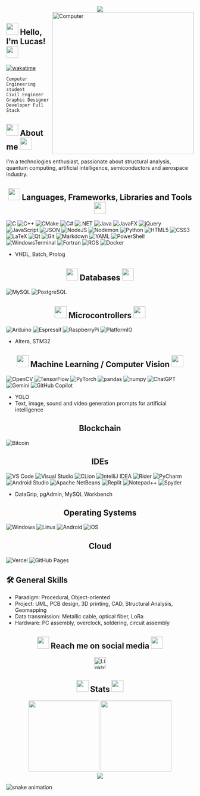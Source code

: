 <div align="center">
    <img src="https://raw.githubusercontent.com/iLukSbr/iLukSbr/3497cdfc3756659f6de128ed5f775f4f0cff0e92/iluks_banner.png"/>
</div>

<img src="https://raw.githubusercontent.com/iLukSbr/iLukSbr/4f43a1821f2971ed687a2d05f5a1effc9379653a/gifs/coding.gif" min-height="809px" max-height="380px" height="380px" align="right" alt="Computer">

## <img src="https://raw.githubusercontent.com/iLukSbr/iLukSbr/babf9ce797201af76b8f00809bed4dcbee29f8ce/gifs/hand_waving.gif" min-height="32px" max-height="32px" height="32px"> Hello, I'm Lucas! <img src="https://raw.githubusercontent.com/iLukSbr/iLukSbr/4f43a1821f2971ed687a2d05f5a1effc9379653a/gifs/waving_pikachu.gif" min-height="32px" max-height="32px" height="32px">
[![wakatime](https://wakatime.com/badge/user/e35b3c3d-90ff-4abd-8711-b10c4630c8f8.svg)](https://wakatime.com/@e35b3c3d-90ff-4abd-8711-b10c4630c8f8)

`Computer Engineering student`
<br>
`Civil Engineer`
<br>
`Graphic Designer`
<br>
`Developer Full Stack`
<br>

## <img src="https://raw.githubusercontent.com/iLukSbr/iLukSbr/f34049122dbbfec8fa968dd0b0b04ef8b39c5750/gifs/chip.gif" min-height="32px" max-height="32px" height="32px"> About me <img src="https://raw.githubusercontent.com/iLukSbr/iLukSbr/17698ae2a041350fb37790aab5f71668dd3aee74/gifs/satellite.gif" min-height="32px" max-height="32px" height="32px">
I'm a technologies enthusiast, passionate about structural analysis, quantum computing, artificial intelligence, semiconductors and aerospace industry.

<h2 align="center">
    <img src="https://raw.githubusercontent.com/iLukSbr/iLukSbr/f34049122dbbfec8fa968dd0b0b04ef8b39c5750/gifs/developer.gif" min-height="32px" max-height="32px" height="32px"> Languages, Frameworks, Libraries and Tools <img src="https://raw.githubusercontent.com/iLukSbr/iLukSbr/7a83dd8a4a22183813cf3775a166be4811e584c9/gifs/terminal.gif" min-height="32px" max-height="32px" height="32px">
</h2>

![C](https://github.com/iLukSbr/iLukSbr/blob/b6138d3b441d5a7b655b8a5566728db74f636250/badges/c.svg)
![C++](https://github.com/iLukSbr/iLukSbr/blob/b6138d3b441d5a7b655b8a5566728db74f636250/badges/cpp.svg)
![CMake](https://github.com/iLukSbr/iLukSbr/blob/129a4e96073cdd5cc165bfea5161e9f8612db86f/badges/CMake.svg)
![C#](https://github.com/iLukSbr/iLukSbr/blob/b6138d3b441d5a7b655b8a5566728db74f636250/badges/C%23.svg)
![.NET](https://github.com/iLukSbr/iLukSbr/blob/b6138d3b441d5a7b655b8a5566728db74f636250/badges/net.svg)
![Java](https://github.com/iLukSbr/iLukSbr/blob/b6138d3b441d5a7b655b8a5566728db74f636250/badges/java.svg)
![JavaFX](https://github.com/iLukSbr/iLukSbr/blob/b6138d3b441d5a7b655b8a5566728db74f636250/badges/javafx.svg)
![jQuery](https://github.com/iLukSbr/iLukSbr/blob/129a4e96073cdd5cc165bfea5161e9f8612db86f/badges/jQuery.svg)
![JavaScript](https://github.com/iLukSbr/iLukSbr/blob/b6138d3b441d5a7b655b8a5566728db74f636250/badges/javascript.svg)
![JSON](https://github.com/iLukSbr/iLukSbr/blob/b6138d3b441d5a7b655b8a5566728db74f636250/badges/json.svg)
![NodeJS](https://github.com/iLukSbr/iLukSbr/blob/b6138d3b441d5a7b655b8a5566728db74f636250/badges/nodejs.svg)
![Nodemon](https://github.com/iLukSbr/iLukSbr/blob/b6138d3b441d5a7b655b8a5566728db74f636250/badges/nodemon.svg)
![Python](https://github.com/iLukSbr/iLukSbr/blob/b6138d3b441d5a7b655b8a5566728db74f636250/badges/python.svg)
![HTML5](https://github.com/iLukSbr/iLukSbr/blob/b6138d3b441d5a7b655b8a5566728db74f636250/badges/html5.svg)
![CSS3](https://github.com/iLukSbr/iLukSbr/blob/b6138d3b441d5a7b655b8a5566728db74f636250/badges/css3.svg)
![LaTeX](https://github.com/iLukSbr/iLukSbr/blob/b6138d3b441d5a7b655b8a5566728db74f636250/badges/latex.svg)
![Qt](https://github.com/iLukSbr/iLukSbr/blob/d870833b4e50cd44e06270602e3707c0a6c33afb/badges/Qt.svg)
![Git](https://github.com/iLukSbr/iLukSbr/blob/b6138d3b441d5a7b655b8a5566728db74f636250/badges/git.svg)
![Markdown](https://github.com/iLukSbr/iLukSbr/blob/b6138d3b441d5a7b655b8a5566728db74f636250/badges/markdown.svg)
![YAML](https://github.com/iLukSbr/iLukSbr/blob/b6138d3b441d5a7b655b8a5566728db74f636250/badges/yaml.svg)
![PowerShell](https://github.com/iLukSbr/iLukSbr/blob/b6138d3b441d5a7b655b8a5566728db74f636250/badges/powershell.svg)
![WindowsTerminal](https://github.com/iLukSbr/iLukSbr/blob/7469cc4ba753fb64d03e6d3ef32d22cbdcdee373/badges/WindowsTerminal.svg)
![Fortran](https://github.com/iLukSbr/iLukSbr/blob/b6138d3b441d5a7b655b8a5566728db74f636250/badges/Fortran.svg)
![ROS](https://github.com/iLukSbr/iLukSbr/blob/b6138d3b441d5a7b655b8a5566728db74f636250/badges/ROS.svg)
![Docker](https://github.com/iLukSbr/iLukSbr/blob/129a4e96073cdd5cc165bfea5161e9f8612db86f/badges/Docker.svg)

- VHDL, Batch, Prolog

<h2 align="center">
    <img src="https://raw.githubusercontent.com/iLukSbr/iLukSbr/a1fe2dab28aec08cb754c46c1a69141c5e496d9b/gifs/datacenter.gif" min-height="32px" max-height="32px" height="32px"> Databases <img src="https://raw.githubusercontent.com/iLukSbr/iLukSbr/fcd802185b8185e36698f2b1ebff3a22588484e2/gifs/database.gif" min-height="32px" max-height="32px" height="32px">
</h2>

![MySQL](https://raw.githubusercontent.com/iLukSbr/iLukSbr/d7e1d4692899c1b0e8c79ba187acc6732da27a8d/badges/mysql.svg)
![PostgreSQL](https://raw.githubusercontent.com/iLukSbr/iLukSbr/d7e1d4692899c1b0e8c79ba187acc6732da27a8d/badges/postgres.svg)

<h2 align="center">
    <img src="https://raw.githubusercontent.com/iLukSbr/iLukSbr/6ddfbd6da1543e62bbfbbfafba8432aaad6ae485/gifs/arduino.gif" min-height="32px" max-height="32px" height="32px"> Microcontrollers <img src="https://raw.githubusercontent.com/iLukSbr/iLukSbr/6ddfbd6da1543e62bbfbbfafba8432aaad6ae485/gifs/microprocessor.gif" min-height="32px" max-height="32px" height="32px">
</h2>

![Arduino](https://raw.githubusercontent.com/iLukSbr/iLukSbr/d7e1d4692899c1b0e8c79ba187acc6732da27a8d/badges/arduino.svg)
![Espressif](https://raw.githubusercontent.com/iLukSbr/iLukSbr/089d42064521e7bab618c669ac6c88597e443cdf/badges/espressif.svg)
![RaspberryPi](https://github.com/iLukSbr/iLukSbr/blob/129a4e96073cdd5cc165bfea5161e9f8612db86f/badges/RaspberryPi.svg)
![PlatformIO](https://github.com/iLukSbr/iLukSbr/blob/129a4e96073cdd5cc165bfea5161e9f8612db86f/badges/PlatformIO.svg)

- Altera, STM32

<h2 align="center">
    <img src="https://raw.githubusercontent.com/iLukSbr/iLukSbr/532a8b16d92dac073d7208e8ceeada2f4de587b0/gifs/robot.gif" min-height="32px" max-height="32px" height="32px"> Machine Learning / Computer Vision <img src="https://raw.githubusercontent.com/iLukSbr/iLukSbr/532a8b16d92dac073d7208e8ceeada2f4de587b0/gifs/neuron.webp" min-height="32px" max-height="32px" height="32px">
</h2>

![OpenCV](https://github.com/iLukSbr/iLukSbr/blob/8015f5a1529757fd2c39f0f67cb1be29015df53d/badges/OpenCV.svg)
![TensorFlow](https://github.com/iLukSbr/iLukSbr/blob/8015f5a1529757fd2c39f0f67cb1be29015df53d/badges/TensorFlow.svg)
![PyTorch](https://github.com/iLukSbr/iLukSbr/blob/8015f5a1529757fd2c39f0f67cb1be29015df53d/badges/PyTorch.svg)
![pandas](https://github.com/iLukSbr/iLukSbr/blob/8015f5a1529757fd2c39f0f67cb1be29015df53d/badges/pandas.svg)
![numpy](https://github.com/iLukSbr/iLukSbr/blob/8015f5a1529757fd2c39f0f67cb1be29015df53d/badges/numpy.svg)
![ChatGPT](https://github.com/iLukSbr/iLukSbr/blob/129a4e96073cdd5cc165bfea5161e9f8612db86f/badges/ChatGPT.svg)
![Gemini](https://github.com/iLukSbr/iLukSbr/blob/129a4e96073cdd5cc165bfea5161e9f8612db86f/badges/GoogleAssistant.svg)
![GitHub Copilot](https://github.com/iLukSbr/iLukSbr/blob/129a4e96073cdd5cc165bfea5161e9f8612db86f/badges/GitHubCopilot.svg)

- YOLO
- Text, image, sound and video generation prompts for artificial intelligence

<h2 align="center">
    Blockchain
</h2>

![Bitcoin](https://github.com/iLukSbr/iLukSbr/blob/129a4e96073cdd5cc165bfea5161e9f8612db86f/badges/Bitcoin.svg)

<h2 align="center">
    IDEs
</h2>

![VS Code](https://github.com/iLukSbr/iLukSbr/blob/129a4e96073cdd5cc165bfea5161e9f8612db86f/badges/VisualStudioCode.svg)
![Visual Studio](https://github.com/iLukSbr/iLukSbr/blob/129a4e96073cdd5cc165bfea5161e9f8612db86f/badges/VisualStudio.svg)
![CLion](https://github.com/iLukSbr/iLukSbr/blob/129a4e96073cdd5cc165bfea5161e9f8612db86f/badges/CLion.svg)
![IntelliJ IDEA](https://github.com/iLukSbr/iLukSbr/blob/129a4e96073cdd5cc165bfea5161e9f8612db86f/badges/IntelliJIDEA.svg)
![Rider](https://github.com/iLukSbr/iLukSbr/blob/129a4e96073cdd5cc165bfea5161e9f8612db86f/badges/Rider.svg)
![PyCharm](https://github.com/iLukSbr/iLukSbr/blob/129a4e96073cdd5cc165bfea5161e9f8612db86f/badges/PyCharm.svg)
![Android Studio](https://github.com/iLukSbr/iLukSbr/blob/129a4e96073cdd5cc165bfea5161e9f8612db86f/badges/AndroidStudio.svg)
![Apache NetBeans](https://github.com/iLukSbr/iLukSbr/blob/129a4e96073cdd5cc165bfea5161e9f8612db86f/badges/NetBeansIDE.svg)
![Replit](https://github.com/iLukSbr/iLukSbr/blob/129a4e96073cdd5cc165bfea5161e9f8612db86f/badges/Replit.svg)
![Notepad++](https://github.com/iLukSbr/iLukSbr/blob/129a4e96073cdd5cc165bfea5161e9f8612db86f/badges/Notepad%2B%2B.svg)
![Spyder](https://github.com/iLukSbr/iLukSbr/blob/129a4e96073cdd5cc165bfea5161e9f8612db86f/badges/Spyder.svg)

- DataGrip, pgAdmin, MySQL Workbench

<h2 align="center">
    Operating Systems
</h2>

![Windows](https://github.com/iLukSbr/iLukSbr/blob/129a4e96073cdd5cc165bfea5161e9f8612db86f/badges/Windows.svg)
![Linux](https://github.com/iLukSbr/iLukSbr/blob/129a4e96073cdd5cc165bfea5161e9f8612db86f/badges/Linux.svg)
![Android](https://github.com/iLukSbr/iLukSbr/blob/129a4e96073cdd5cc165bfea5161e9f8612db86f/badges/Android.svg)
![iOS](https://github.com/iLukSbr/iLukSbr/blob/129a4e96073cdd5cc165bfea5161e9f8612db86f/badges/iOS.svg)

<h2 align="center">
    Cloud
</h2>

![Vercel](https://github.com/iLukSbr/iLukSbr/blob/129a4e96073cdd5cc165bfea5161e9f8612db86f/badges/Vercel.svg)
![GitHub Pages](https://github.com/iLukSbr/iLukSbr/blob/129a4e96073cdd5cc165bfea5161e9f8612db86f/badges/GitHubPages.svg)

## 🛠 General Skills
- Paradigm: Procedural, Object-oriented
- Project: UML, PCB design, 3D printing, CAD, Structural Analysis, Geomapping
- Data transmission: Metallic cable, optical fiber, LoRa
- Hardware: PC assembly, overclock, soldering, circuit assembly

<h2 align="center">
    <img src="https://raw.githubusercontent.com/iLukSbr/iLukSbr/9c01fe900eb87aeb8b35ea52d6544597d072a3f2/gifs/letterbox.gif" min-height="32px" max-height="32px" height="32px"> Reach me on social media <img src="https://raw.githubusercontent.com/iLukSbr/iLukSbr/5ab1e723c93a62106393a56b0d5c9f5c7c189a5b/gifs/message.gif" min-height="32px" max-height="32px" height="32px">
</h2>
<div align="center">
    <a href="https://linktr.ee/iLukS">
        <img src="https://raw.githubusercontent.com/iLukSbr/iLukSbr/321f345b7eadc9308f5667d154d33ef6cf64815e/static_pictures/linktree.png" alt="Linktree" min-height="32px" max-height="32px" height="32px">
    </a>
</div>

<h2 align="center">
    <img src="https://raw.githubusercontent.com/iLukSbr/iLukSbr/371961c0f5e73c2e46f407ec9abdcf8190eebd5d/gifs/tap_cat.gif" min-height="32px" max-height="32px" height="32px"> Stats <img src="https://raw.githubusercontent.com/iLukSbr/iLukSbr/ebe86c64da3db1df98b24577caf7f24d04ba550a/gifs/hyperkitty.gif" min-height="32px" max-height="32px" height="32px">
</h2>
<div align="center">
    <img height="190em" src="https://iluksbr-readme-stats.vercel.app/api?username=iLukSbr&show_icons=true&theme=ocean_dark&count_private=true&hide_border=true"/>
    <img height="190em" src="https://iluksbr-readme-stats.vercel.app/api/top-langs/?username=iLukSbr&layout=compact&langs_count=6&theme=ocean_dark&hide_border=true"/>
    <br>
    <img src="https://raw.githubusercontent.com/iLukSbr/iLukSbr/321f345b7eadc9308f5667d154d33ef6cf64815e/gifs/waveline.svg">
</div>

![snake animation](https://raw.githubusercontent.com/iLukSbr/iLukSbr/output/github-snake.svg)

<!--
**iLukSbr/iLukSbr** is a ✨ _special_ ✨ repository because its `README.md` (this file) appears on your GitHub profile.

Here are some ideas to get you started:

- 🔭 I’m currently working on ...
- 🌱 I’m currently learning ...
- 👯 I’m looking to collaborate on ...
- 🤔 I’m looking for help with ...
- 💬 Ask me about ...
- 📫 How to reach me: ...
- 😄 Pronouns: ...
- ⚡ Fun fact: ...
-->
